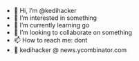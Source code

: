 - 👋 Hi, I’m @kedihacker
- 👀 I’m interested in something
- 🌱 I’m currently learning go
- 💞️ I’m looking to collaborate on something
- 📫 How to reach me: dont
- 🍙 kedihacker @ news.ycombinator.com
<!---
kedihacker/kedihacker is a ✨ special ✨ repository because its `README.md` (this file) appears on your GitHub profile.
You can click the Preview link to take a look at your changes.
--->

